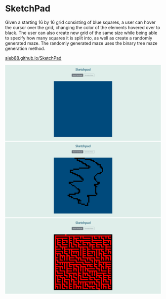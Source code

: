 # SketchPad

Given a starting 16 by 16 grid consisting of blue squares, a user can hover the cursor over the grid, changing the color of the elements hovered over to black. 
The user can also create new grid of the same size while being able to specify how many squares it is split into, as well as create a randomly generated maze. The 
randomly generated maze uses the binary tree maze generation method.

[aleb88.github.io/SketchPad](https://aleb88.github.io/SketchPad/)

![alt text](https://raw.githubusercontent.com/aleb88/SketchPad/main/preview.png)
![alt text](https://raw.githubusercontent.com/aleb88/SketchPad/main/preview2.png)
![alt text](https://raw.githubusercontent.com/aleb88/SketchPad/main/preview3.png)